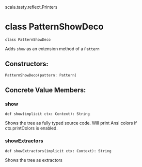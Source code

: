 scala.tasty.reflect.Printers
# class PatternShowDeco

<pre><code class="language-scala" >class PatternShowDeco</pre></code>
Adds `show` as an extension method of a `Pattern`

## Constructors:
<pre><code class="language-scala" >PatternShowDeco(pattern: Pattern)</pre></code>

## Concrete Value Members:
### show
<pre><code class="language-scala" >def show(implicit ctx: Context): String</pre></code>
Shows the tree as fully typed source code.
Will print Ansi colors if ctx.printColors is enabled.

### showExtractors
<pre><code class="language-scala" >def showExtractors(implicit ctx: Context): String</pre></code>
Shows the tree as extractors

